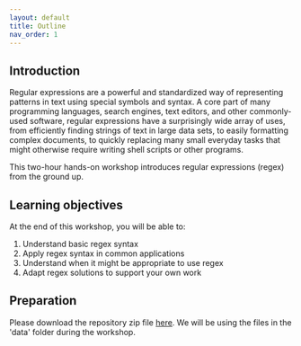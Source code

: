 ```yaml
---
layout: default
title: Outline
nav_order: 1
---
```


## Introduction

Regular expressions are a powerful and standardized way of representing patterns in text using special symbols and syntax. A core part of many programming languages, search engines, text editors, and other commonly-used software, regular expressions have a surprisingly wide array of uses, from efficiently finding strings of text in large data sets, to easily formatting complex documents, to quickly replacing many small everyday tasks that might otherwise require writing shell scripts or other programs.

This two-hour hands-on workshop introduces regular expressions (regex) from the ground up.

## Learning objectives

At the end of this workshop, you will be able to:

1. Understand basic regex syntax
2. Apply regex syntax in common applications
3. Understand when it might be appropriate to use regex
4. Adapt regex solutions to support your own work

## Preparation

Please download the repository zip file [here](https://github.com/ubc-library-rc/intro-regex/archive/refs/heads/main.zip). We will be using the files in the 'data' folder during the workshop.